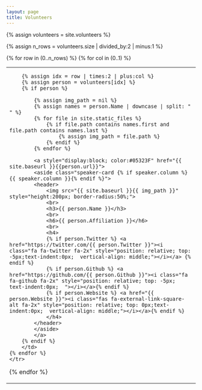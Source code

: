```yaml
---
layout: page
title: Volunteers
---
```


<html>

{% assign volunteers = site.volunteers %}

{% assign n_rows = volunteers.size | divided_by:2 | minus:1 %}
<table class="people">
{% for row in (0..n_rows) %}
    <tr class="people">
    {% for col in (0..1) %}
        <td class="people">

        {% assign idx = row | times:2 | plus:col %}
        {% assign person = volunteers[idx] %}
        {% if person %}

            {% assign img_path = nil %}
            {% assign names = person.Name | downcase | split: " " %}
            {% for file in site.static_files %}                
                {% if file.path contains names.first and file.path contains names.last %}
                    {% assign img_path = file.path %}
                {% endif %}
            {% endfor %}

            <a style="display:block; color:#05323F" href="{{ site.baseurl }}{{person.url}}">
            <aside class="speaker-card {% if speaker.column %} {{ speaker.column }}{% endif %}">
            <header>
                <img src="{{ site.baseurl }}{{ img_path }}" style="height:200px; border-radius:50%;">
                <br>
                <h3>{{ person.Name }}</h3>
                <br>
                <h6>{{ person.Affiliation }}</h6>
                <br>
                <h4>
                {% if person.Twitter %} <a href="https://twitter.com/{{ person.Twitter }}"><i class="fa fa-twitter fa-2x" style="position: relative; top: -5px;text-indent:0px;  vertical-align: middle;"></i></a> {% endif %}
                {% if person.Github %} <a href="https://github.com/{{ person.Github }}"><i class="fa fa-github fa-2x" style="position: relative; top: -5px; text-indent:0px;  "></i></a>{% endif %}
                {% if person.Website %} <a href="{{ person.Website }}"><i class="fas fa-external-link-square-alt fa-2x" style="position: relative; top: 0px;text-indent:0px;  vertical-align: middle;"></i></a>{% endif %} 
                </h4>
            </header>
            </aside>
            </a>
        {% endif %}
        </td>
    {% endfor %}
    </tr>
{% endfor %}
</table>

</html>